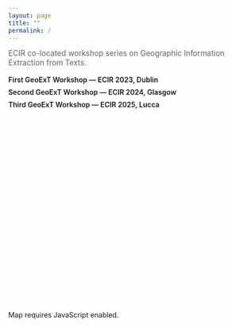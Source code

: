 ```yaml
---
layout: page
title: ""
permalink: /
---
```


<!-- Leaflet CSS -->
<link rel="stylesheet" href="https://unpkg.com/leaflet@1.9.4/dist/leaflet.css" />

<style>
/* 隐藏 Minima 页脚，避免底部重复块 */
.site-footer { display: none; }

/* 简洁列表 + 地图样式 */
.intro { margin:.75rem 0 0; color:#666; font-size:.95rem }
.archive-list { list-style:none; padding-left:0; margin:1rem 0 2rem; }
.archive-list li { margin:.5rem 0; }
.archive-list a { text-decoration:none; font-weight:600; }
.archive-list a:hover { text-decoration:underline; }
#map { height: 360px; border-radius: 12px; margin: 1rem 0 0; }
</style>

<p class="intro">ECIR co-located workshop series on Geographic Information Extraction from Texts.</p>

<ul class="archive-list">
  <li><a href="https://geo-ext.github.io/GeoExT2023/">First GeoExT Workshop — ECIR 2023, Dublin</a></li>
  <li><a href="https://geo-ext.github.io/GeoExT2024/">Second GeoExT Workshop — ECIR 2024, Glasgow</a></li>
  <li><a href="https://geo-ext.github.io/GeoExT2025/">Third GeoExT Workshop — ECIR 2025, Lucca</a></li>
</ul>

<div id="map" role="img" aria-label="Workshop locations: Dublin, Glasgow, Lucca"></div>

<!-- Leaflet JS -->
<script src="https://unpkg.com/leaflet@1.9.4/dist/leaflet.js"></script>
<script>
  // 开启滚轮缩放（scrollWheelZoom: true）
  const map = L.map('map', { scrollWheelZoom: true });

  L.tileLayer('https://{s}.tile.openstreetmap.org/{z}/{x}/{y}.png', {
    attribution: '&copy; OpenStreetMap contributors'
  }).addTo(map);

  const editions = [
    { name:'First GeoExT Workshop — ECIR 2023, Dublin',  lat:53.3498, lon:-6.2603, url:'https://geo-ext.github.io/GeoExT2023/' },
    { name:'Second GeoExT Workshop — ECIR 2024, Glasgow', lat:55.8642, lon:-4.2518, url:'https://geo-ext.github.io/GeoExT2024/' },
    { name:'Third GeoExT Workshop — ECIR 2025, Lucca',    lat:43.8420, lon:10.5080, url:'https://geo-ext.github.io/GeoExT2025/' }
  ];

  const bounds = [];
  editions.forEach(e => {
    bounds.push([e.lat, e.lon]);
    L.marker([e.lat, e.lon]).addTo(map)
      .bindPopup('<a href="'+e.url+'">'+e.name+'</a>');
  });
  map.fitBounds(bounds, { padding: [24,24] });
</script>

<noscript>Map requires JavaScript enabled.</noscript>
